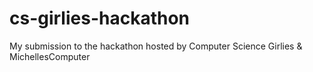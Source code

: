 # cs-girlies-hackathon

My submission to the hackathon hosted by Computer Science Girlies & MichellesComputer
